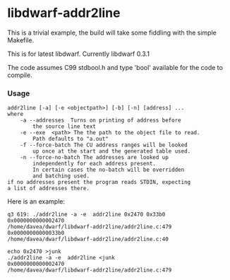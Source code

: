 # libdwarf-addr2line

This is a trivial example, the build will
take some fiddling with the simple Makefile.

This is for latest libdwarf. Currently libdwarf 0.3.1

The code assumes C99 stdbool.h  and
type 'bool' available for the code to compile.

### Usage

    addr2line [-a] [-e <objectpath>] [-b] [-n] [address] ...
    where
        -a --addresses  Turns on printing of address before
            the source line text
        -e --exe  <path> The the path to the object file to read.
            Path defaults to "a.out"
        -f --force-batch The CU address ranges will be looked
            up once at the start and the generated table used.
        -n --force-no-batch The addresses are looked up
            independently for each address present.
            In certain cases the no-batch will be overridden
            and batching used.
    if no addresses present the program reads STDIN, expecting
    a list of addresses there. 

Here is an example:

    q3 619: ./addr2line -a -e  addr2line 0x2470 0x33b0
    0x0000000000002470
    /home/davea/dwarf/libdwarf-addr2line/addr2line.c:479
    0x00000000000033b0
    /home/davea/dwarf/libdwarf-addr2line/addr2line.c:40

    echo 0x2470 >junk
    ./addr2line -a -e  addr2line <junk
    0x0000000000002470
    /home/davea/dwarf/libdwarf-addr2line/addr2line.c:479

